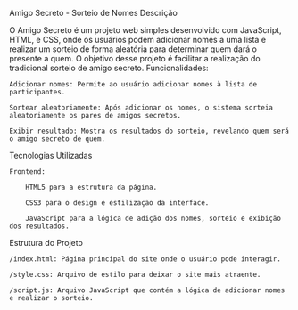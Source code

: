 Amigo Secreto - Sorteio de Nomes
Descrição

O Amigo Secreto é um projeto web simples desenvolvido com JavaScript, HTML, e CSS, onde os usuários podem adicionar nomes a uma lista e realizar um sorteio de forma aleatória para determinar quem dará o presente a quem. O objetivo desse projeto é facilitar a realização do tradicional sorteio de amigo secreto.
Funcionalidades:

    Adicionar nomes: Permite ao usuário adicionar nomes à lista de participantes.

    Sortear aleatoriamente: Após adicionar os nomes, o sistema sorteia aleatoriamente os pares de amigos secretos.

    Exibir resultado: Mostra os resultados do sorteio, revelando quem será o amigo secreto de quem.

Tecnologias Utilizadas

    Frontend:

        HTML5 para a estrutura da página.

        CSS3 para o design e estilização da interface.

        JavaScript para a lógica de adição dos nomes, sorteio e exibição dos resultados.

Estrutura do Projeto

    /index.html: Página principal do site onde o usuário pode interagir.

    /style.css: Arquivo de estilo para deixar o site mais atraente.

    /script.js: Arquivo JavaScript que contém a lógica de adicionar nomes e realizar o sorteio.
